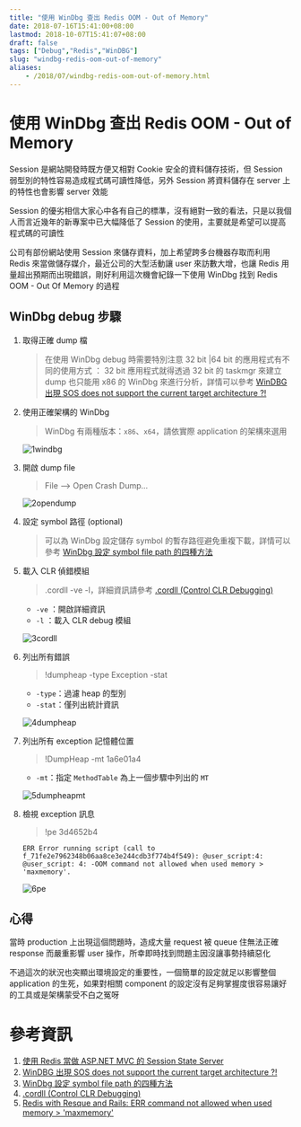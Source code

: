 ```yaml
---
title: "使用 WinDbg 查出 Redis OOM - Out of Memory"
date: 2018-07-16T15:41:00+08:00
lastmod: 2018-10-07T15:41:07+08:00
draft: false
tags: ["Debug","Redis","WinDBG"]
slug: "windbg-redis-oom-out-of-memory"
aliases:
    - /2018/07/windbg-redis-oom-out-of-memory.html
---
```

# 使用 WinDbg 查出 Redis OOM - Out of Memory
Session 是網站開發時既方便又相對 Cookie 安全的資料儲存技術，但 Session 弱型別的特性容易造成程式碼可讀性降低，另外 Session 將資料儲存在 server 上的特性也會影響 server 效能

Session 的優劣相信大家心中各有自己的標準，沒有絕對一致的看法，只是以我個人而言近幾年的新專案中已大幅降低了 Session 的使用，主要就是希望可以提高程式碼的可讀性

公司有部份網站使用 Session 來儲存資料，加上希望跨多台機器存取而利用 Redis 來當做儲存媒介，最近公司的大型活動讓 user 來訪數大增，也讓 Redis 用量超出預期而出現錯誤，剛好利用這次機會紀錄一下使用 WinDbg 找到 Redis OOM - Out Of Memory 的過程

## WinDbg debug 步驟
1. 取得正確 dump 檔
    
    > 在使用 WinDbg debug 時需要特別注意 32 bit |64 bit 的應用程式有不同的使用方式 ： 32 bit 應用程式就得透過 32 bit 的 taskmgr 來建立 dump 也只能用 x86 的 WinDbg 來進行分析，詳情可以參考 [WinDBG 出現 SOS does not support the current target architecture ?!](https://blog.yowko.com/2018/01/windbg-sos-does-not-support-current.html)
2. 使用正確架構的 WinDbg
    
    >WinDbg 有兩種版本：`x86`、`x64`，請依實際 application 的架構來選用
    
    ![1windbg](https://user-images.githubusercontent.com/3851540/42746503-a63006c8-890a-11e8-9324-f2ca0fcd5ffc.png)
3. 開啟 dump file
    
    > File --> Open Crash Dump...

    ![2opendump](https://user-images.githubusercontent.com/3851540/42746504-a658d846-890a-11e8-9f76-b35bd3b02831.png) 
4. 設定 symbol 路徑 (optional)
    
    > 可以為 WinDbg 設定儲存 symbol 的暫存路徑避免重複下載，詳情可以參考 [WinDbg 設定 symbol file path 的四種方法](https://blog.yowko.com/2018/06/windbg-symbol-file-path.html)
5. 載入 CLR 偵錯模組
    
    > .cordll -ve -l，詳細資訊請參考 [.cordll (Control CLR Debugging)](https://docs.microsoft.com/en-us/windows-hardware/drivers/debugger/-cordll--control-clr-debugging-)
    
    - `-ve` ：開啟詳細資訊
    - `-l` ：載入 CLR debug 模組
    
    ![3cordll](https://user-images.githubusercontent.com/3851540/42746498-a5882b6a-890a-11e8-8af8-c9dd59f11397.png) 
6. 列出所有錯誤
    
    >!dumpheap -type Exception -stat
    
    - `-type`：過濾 heap 的型別
    - `-stat`：僅列出統計資訊

    ![4dumpheap](https://user-images.githubusercontent.com/3851540/42746501-a5d90fc6-890a-11e8-8921-78524375dd35.png)
7. 列出所有 exception 記憶體位置
    
    > !DumpHeap -mt 1a6e01a4
    
    - `-mt`：指定 `MethodTable` 為上一個步驟中列出的 `MT`
    
    ![5dumpheapmt](https://user-images.githubusercontent.com/3851540/42746500-a5b08eac-890a-11e8-8ca1-e36598a3f3af.png)
8. 檢視 exception 訊息
    
    >!pe 3d4652b4 
    
    ```
    ERR Error running script (call to f_71fe2e7962348b06aa8ce3e244cdb3f774b4f549): @user_script:4: @user_script: 4: -OOM command not allowed when used memory > 'maxmemory'. 
    ```

    ![6pe](https://user-images.githubusercontent.com/3851540/42746502-a6031082-890a-11e8-80f7-4d9d40c4e2e2.png)

## 心得
當時 production 上出現這個問題時，造成大量 request 被 queue 住無法正確 response 而嚴重影響 user 操作，所幸即時找到問題主因沒讓事勢持續惡化

不過這次的狀況也突顯出環境設定的重要性，一個簡單的設定就足以影響整個 application 的生死，如果對相關 component 的設定沒有足夠掌握度很容易讓好的工具或是架構蒙受不白之冤呀

# 參考資訊
1. [使用 Redis 當做 ASP.NET MVC 的 Session State Server](https://blog.yowko.com/2017/01/redis-aspnet-mvc-session-state-server.html)
2. [WinDBG 出現 SOS does not support the current target architecture ?!](https://blog.yowko.com/2018/01/windbg-sos-does-not-support-current.html)
3. [WinDbg 設定 symbol file path 的四種方法](https://blog.yowko.com/2018/06/windbg-symbol-file-path.html)
4. [.cordll (Control CLR Debugging)](https://docs.microsoft.com/en-us/windows-hardware/drivers/debugger/-cordll--control-clr-debugging-)
5. [Redis with Resque and Rails: ERR command not allowed when used memory > 'maxmemory'](https://stackoverflow.com/questions/9987832/redis-with-resque-and-rails-err-command-not-allowed-when-used-memory-maxmemo)